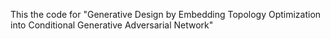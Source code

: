 This the code for "Generative Design by Embedding Topology Optimization into Conditional Generative Adversarial Network"
